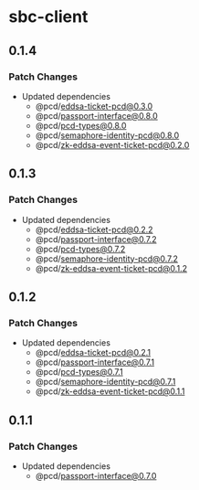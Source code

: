 # sbc-client

## 0.1.4

### Patch Changes

- Updated dependencies
  - @pcd/eddsa-ticket-pcd@0.3.0
  - @pcd/passport-interface@0.8.0
  - @pcd/pcd-types@0.8.0
  - @pcd/semaphore-identity-pcd@0.8.0
  - @pcd/zk-eddsa-event-ticket-pcd@0.2.0

## 0.1.3

### Patch Changes

- Updated dependencies
  - @pcd/eddsa-ticket-pcd@0.2.2
  - @pcd/passport-interface@0.7.2
  - @pcd/pcd-types@0.7.2
  - @pcd/semaphore-identity-pcd@0.7.2
  - @pcd/zk-eddsa-event-ticket-pcd@0.1.2

## 0.1.2

### Patch Changes

- Updated dependencies
  - @pcd/eddsa-ticket-pcd@0.2.1
  - @pcd/passport-interface@0.7.1
  - @pcd/pcd-types@0.7.1
  - @pcd/semaphore-identity-pcd@0.7.1
  - @pcd/zk-eddsa-event-ticket-pcd@0.1.1

## 0.1.1

### Patch Changes

- Updated dependencies
  - @pcd/passport-interface@0.7.0
